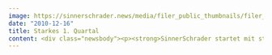 ```yaml
---
image: https://sinnerschrader.news/media/filer_public_thumbnails/filer_public/0a/82/0a821f41-28de-4415-a75e-481308f6d576/varfoldersdjk8pxf42x64d8fxslz8jcc8fc0000gnttmppc941y__480x288_q85_crop_subsampling-2_upscale.png
date: "2010-12-16"
title: Starkes 1. Quartal
content: <div class="newsbody"><p><strong>SinnerSchrader startet mit starkem erstem Quartal ins Geschäftsjahr 2010/2011&#58; Nettoumsatz mehr als 25 Prozent über Vorjahr, EBITA verdoppelt</strong></p><p>SinnerSchrader hat im ersten Quartal 2010/2011 (1. September 2010 bis 30. November 2010) die Rekordzahlen des vierten Quartals 2009/2010 noch einmal deutlich übertroffen. Auf Basis vorläufiger Daten wird der Nettoumsatz des Quartals bei über 7,5 Mio. Euro liegen und damit mehr als 10 Prozent über dem vorangegangenen Quartal und mehr als 25 Prozent über dem Vorjahr.<br/>Auch das EBITA wird mit etwa 1,2 Mio. Euro einen neuen Rekordwert erreichen und in etwa doppelt so hoch ausfallen wie im Vorjahr. Alle Segmente tragen zu der Ergebnisverdopplung bei, wobei sich das Segment Interactive Media besonders erfreulich entwickelt hat.</p><p>SinnerSchrader ist damit insgesamt besser als geplant in das neue Geschäftsjahr gestartet. Die Dynamik im digitalen Marketing ist auch dank der guten Konjunkturentwicklung in Deutschland unvermindert hoch. Die Wachstumsziele für das Geschäftsjahr 2010/2011 – ein Plus von 15 bis 20 Prozent im Nettoumsatz und eine mindestens proportionale Steigerung des EBITA – können daher bekräftigt werden. Die gute operative Entwicklung wird sich auch in einem deutlichen Anstieg des Konzernergebnisses niederschlagen.</p><p>Vor dem Hintergrund der positiven Erwartungen für das laufende Geschäftsjahr 2010/2011 haben Vorstand und Aufsichtsrat der heute in Hamburg stattfindenden Hauptversammlung die Ausschüttung einer Dividende von 0,08 Euro je Aktie aus dem im Geschäftsjahr 2009/2010 erzielten Ergebnis vorgeschlagen. Die Dividende wird erneut aus dem steuerlichen Einlagenkonto bedient und ist daher für nicht wesentlich beteiligte Privatpersonen steuerfrei.</p><p><a class="news-backlink" href="/de/"><svg class="svg-ico svg-ico--arrow-left"><use xlink&#58;href="#arrow-down"></use></svg>Zurück zur Presse Übersicht</a></p></div>
---
```

